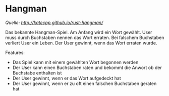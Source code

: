 # Hangman

*Quelle: http://katecpp.github.io/rust-hangman/*

Das bekannte Hangman-Spiel. Am Anfang wird ein Wort gewählt.
User muss durch Buchstaben nennen das Wort erraten.
Bei falschem Buchstaben verliert User ein Leben.
Der User gewinnt, wenn das Wort erraten wurde.

Features:

* Das Spiel kann mit einem gewählten Wort begonnen werden
* Der User kann einen Buchstaben raten und bekommt die Anwort ob der Buchstabe enthalten ist
* Der User gewinnt, wenn er das Wort aufgedeckt hat
* Der User gewinnt, wenn er zu oft einen falschen Buchstaben geraten hat
